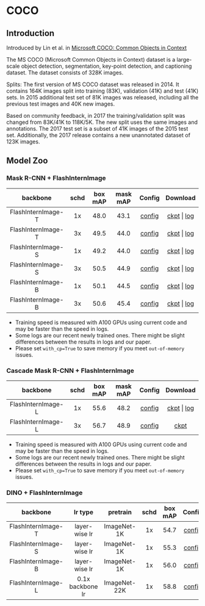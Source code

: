 # COCO

## Introduction

Introduced by Lin et al. in [Microsoft COCO: Common Objects in Context](https://arxiv.org/pdf/1405.0312v3.pdf)

The MS COCO (Microsoft Common Objects in Context) dataset is a large-scale object detection, segmentation, key-point detection, and captioning dataset. The dataset consists of 328K images.

Splits: The first version of MS COCO dataset was released in 2014. It contains 164K images split into training (83K), validation (41K) and test (41K) sets. In 2015 additional test set of 81K images was released, including all the previous test images and 40K new images.

Based on community feedback, in 2017 the training/validation split was changed from 83K/41K to 118K/5K. The new split uses the same images and annotations. The 2017 test set is a subset of 41K images of the 2015 test set. Additionally, the 2017 release contains a new unannotated dataset of 123K images.


## Model Zoo

### Mask R-CNN + FlashInternImage


|    backbone    |  schd | box mAP | mask mAP |Config | Download | 
| :-----------------: |  :---------: | :-----:  |:------: | :-----: | :---: |
| FlashInternImage-T  |          1x      |  48.0   |   43.1    |  [config](./mask_rcnn_flash_intern_image_t_fpn_1x_coco.py) | [ckpt](https://huggingface.co/OpenGVLab/DCNv4/resolve/main/mask_rcnn_flash_internimage_t_fpn_1x_coco.pth) \| [log](https://huggingface.co/OpenGVLab/DCNv4/resolve/main/mask_rcnn_flash_internimage_t_fpn_1x_coco.log) |
| FlashInternImage-T  |          3x      |  49.5   |   44.0     | [config](././mask_rcnn_flash_intern_image_t_fpn_3x_coco.py) | [ckpt](https://huggingface.co/OpenGVLab/DCNv4/resolve/main/mask_rcnn_flash_internimage_t_fpn_3x_coco.pth) \| [log](https://huggingface.co/OpenGVLab/DCNv4/resolve/main/mask_rcnn_flash_internimage_t_fpn_3x_coco.log) |
| FlashInternImage-S  |          1x      |  49.2   |   44.0    |  [config](./mask_rcnn_flash_intern_image_s_fpn_1x_coco.py) | [ckpt](https://huggingface.co/OpenGVLab/DCNv4/resolve/main/mask_rcnn_flash_internimage_s_fpn_1x_coco.pth) \| [log](https://huggingface.co/OpenGVLab/DCNv4/resolve/main/mask_rcnn_flash_internimage_s_fpn_1x_coco.log) |
| FlashInternImage-S  |          3x      |  50.5   |   44.9   | [config](./mask_rcnn_flash_intern_image_s_fpn_3x_coco.py) | [ckpt](https://huggingface.co/OpenGVLab/DCNv4/resolve/main/mask_rcnn_flash_internimage_s_fpn_3x_coco.pth) \| [log](https://huggingface.co/OpenGVLab/DCNv4/resolve/main/mask_rcnn_flash_internimage_s_fpn_3x_coco.log) |
| FlashInternImage-B  |          1x      |  50.1   |   44.5  | [config](./mask_rcnn_flash_intern_image_b_fpn_1x_coco.py) | [ckpt](https://huggingface.co/OpenGVLab/DCNv4/resolve/main/mask_rcnn_flash_internimage_b_fpn_1x_coco.pth) \| [log](https://huggingface.co/OpenGVLab/DCNv4/resolve/main/mask_rcnn_flash_internimage_b_fpn_1x_coco.log) |
| FlashInternImage-B  |          3x      |  50.6   |   45.4  |  [config](./mask_rcnn_flash_intern_image_b_fpn_3x_coco.py)| [ckpt](https://huggingface.co/OpenGVLab/DCNv4/resolve/main/mask_rcnn_flash_internimage_b_fpn_3x_coco.pth) \| [log](https://huggingface.co/OpenGVLab/DCNv4/resolve/main/mask_rcnn_flash_internimage_b_fpn_3x_coco.log) |

- Training speed is measured with A100 GPUs using current code and may be faster than the speed in logs.
- Some logs are our recent newly trained ones. There might be slight differences between the results in logs and our paper.
- Please set `with_cp=True` to save memory if you meet `out-of-memory` issues.

### Cascade Mask R-CNN + FlashInternImage

|    backbone    |         schd | box mAP | mask mAP | Config | Download |
| :------------: |  :---------: | :-----: | :------: | :---: | :---: |
| FlashInternImage-L  |        1x      |  55.6   |   48.2     | [config](./cascade_flash_intern_image_l_fpn_1x_coco.py) | [ckpt](https://huggingface.co/OpenGVLab/DCNv4/resolve/main/cascade_flash_internimage_l_fpn_1x_coco.pth) \| [log](https://huggingface.co/OpenGVLab/DCNv4/resolve/main/cascade_flash_internimage_l_fpn_1x_coco.log)
| FlashInternImage-L  |        3x      |  56.7   |   48.9    | [config](./cascade_flash_intern_image_l_fpn_3x_coco.py) | [ckpt](https://huggingface.co/OpenGVLab/DCNv4/resolve/main/cascade_flash_internimage_l_fpn_3x_coco.pth)  |

- Training speed is measured with A100 GPUs using current code and may be faster than the speed in logs.
- Some logs are our recent newly trained ones. There might be slight differences between the results in logs and our paper.
- Please set `with_cp=True` to save memory if you meet `out-of-memory` issues.


### DINO + FlashInternImage
|    backbone    |  lr type     | pretrain    |       schd | box mAP  | Config | Download |
| :------------: |  :---------: |:---------: | :---------: | :-----: |  :---: | :-----: 
| FlashInternImage-T  | layer-wise lr    | ImageNet-1K  |     1x      |  54.7   |     [config](./dino_4scale_flash_internimage_t_1x_coco.py)     | [ckpt](https://huggingface.co/OpenGVLab/DCNv4/resolve/main/dino_4scale_flash_internimage_t_1x_coco.pth) \| [log](https://huggingface.co/OpenGVLab/DCNv4/resolve/main/dino_4scale_flash_internimage_t_1x_coco.json) |
| FlashInternImage-S  | layer-wise lr    | ImageNet-1K  |     1x      |  55.3   |    [config](./dino_4scale_flash_internimage_s_1x_coco.py)     | [ckpt](https://huggingface.co/OpenGVLab/DCNv4/resolve/main/dino_4scale_flash_internimage_s_1x_coco.pth) \| [log](https://huggingface.co/OpenGVLab/DCNv4/resolve/main/dino_4scale_flash_internimage_s_1x_coco.log) |
| FlashInternImage-B  | layer-wise lr    | ImageNet-1K  |     1x      |  56.0     | [config](./dino_4scale_flash_internimage_b_1x_coco.py)     | [ckpt](https://huggingface.co/OpenGVLab/DCNv4/resolve/main/dino_4scale_flash_internimage_b_1x_coco.pth) \| [log](https://huggingface.co/OpenGVLab/DCNv4/resolve/main/dino_4scale_flash_internimage_b_1x_coco.log) |
| FlashInternImage-L  | 0.1x backbone lr | ImageNet-22K |     1x      |  58.8     |  [config](./dino_4scale_flash_internimage_l_1x_coco.py) | [ckpt](https://huggingface.co/OpenGVLab/DCNv4/resolve/main/dino_4scale_flash_internimage_l_1x_coco.pth) \| [log](https://huggingface.co/OpenGVLab/DCNv4/resolve/main/dino_4scale_flash_internimage_l_1x_coco.log) |

